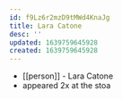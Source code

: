 ```yaml
---
id: f9Lz6r2mzD9tMWd4KnaJg
title: Lara Catone
desc: ''
updated: 1639759645928
created: 1639759645928
---
```



- [[person]] - Lara Catone
- appeared 2x at the stoa

